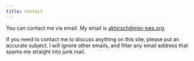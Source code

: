 ```yaml
---
title: Contact
---
```


You can contact me via email. 
My email is akhirsch@mpi-sws.org.

If you need to contact me to discuss anything on this site, please put an accurate subject. 
I will ignore other emails, and filter any email address that spams me straight into junk mail.
